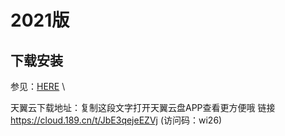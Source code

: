 # 2021版
## 下载安装
参见：[HERE](https://mp.weixin.qq.com/s?__biz=MzA4MjU4MTg2Ng==&mid=2247488425&idx=1&sn=dfdc4467b2a979b51772b437572ddf7d&chksm=9f82d3aca8f55aba060d5fdcd56a21c23914b901cca13bebb885642a71ba6f33c5124f53f924&scene=21#wechat_redirect) \

天翼云下载地址：复制这段文字打开天翼云盘APP查看更方便哦 链接 https://cloud.189.cn/t/JbE3qejeEZVj (访问码：wi26)






















